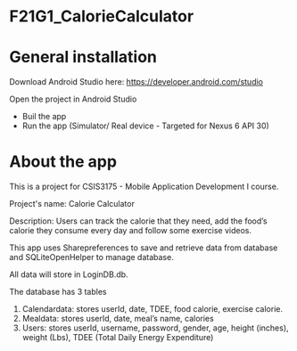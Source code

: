 # F21G1_CalorieCalculator

# General installation
Download Android Studio here: https://developer.android.com/studio

Open the project in Android Studio
- Buil the app
- Run the app (Simulator/ Real device - Targeted for Nexus 6 API 30)

# About the app
This is a project for CSIS3175 - Mobile Application Development I course.

Project's name: Calorie Calculator 

Description: Users can track the calorie that they need, add the food’s calorie they consume every day and follow some exercise videos.

This app uses Sharepreferences to save and retrieve data from database and SQLiteOpenHelper to manage database. 

All data will store in LoginDB.db. 

The database has 3 tables
1.	Calendardata: stores userId, date, TDEE, food calorie, exercise calorie.
2.	Mealdata: stores userId, date, meal’s name, calories
3.	Users: stores userId, username, password, gender, age, height (inches), weight (Lbs), TDEE (Total Daily Energy Expenditure)
